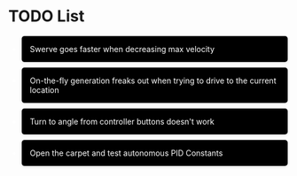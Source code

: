 # TODO List

<ul>
  <li style="background-color: black; color: white; border-radius: 5px; box-shadow: 0 2px 4px rgba(0, 0, 0, 0.1); margin: 10px 0; padding: 15px; transition: background-color 0.3s ease;">
    Swerve goes faster when decreasing max velocity
  </li>
  <li style="background-color: black; color: white; border-radius: 5px; box-shadow: 0 2px 4px rgba(0, 0, 0, 0.1); margin: 10px 0; padding: 15px; transition: background-color 0.3s ease;">
    On-the-fly generation freaks out when trying to drive to the current location
  </li>
  <li style="background-color: black; color: white; border-radius: 5px; box-shadow: 0 2px 4px rgba(0, 0, 0, 0.1); margin: 10px 0; padding: 15px; transition: background-color 0.3s ease;">
    Turn to angle from controller buttons doesn't work
  </li>
  <li style="background-color: black; color: white; border-radius: 5px; box-shadow: 0 2px 4px rgba(0, 0, 0, 0.1); margin: 10px 0; padding: 15px; transition: background-color 0.3s ease;">
    Open the carpet and test autonomous PID Constants
  </li>
</ul>
